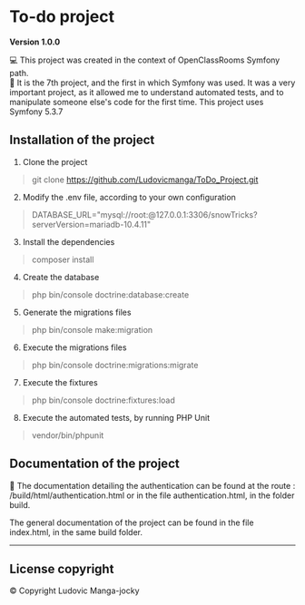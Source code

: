 # To-do project

**Version 1.0.0** 

:computer: This project was created in the context of OpenClassRooms Symfony path. </br>
:briefcase: It is the 7th project, and the first in which Symfony was used. 
It was a very important project, as it allowed me to understand automated tests, and to manipulate someone else's code for the first time.
This project uses Symfony 5.3.7

## Installation of the project

1.  Clone the project
> git clone https://github.com/Ludovicmanga/ToDo_Project.git

2.  Modify the .env file, according to your own configuration
> DATABASE_URL="mysql://root:@127.0.0.1:3306/snowTricks?serverVersion=mariadb-10.4.11"

3.  Install the dependencies 
> composer install

4.  Create the database
> php bin/console doctrine:database:create

5.  Generate the migrations files 
> php bin/console make:migration

6.  Execute the migrations files
> php bin/console doctrine:migrations:migrate

7.  Execute the fixtures
> php bin/console doctrine:fixtures:load

8.  Execute the automated tests, by running PHP Unit
> vendor/bin/phpunit

## Documentation of the project

:closed_book: The documentation detailing the authentication can be found at the route : /build/html/authentication.html or in the file authentication.html, in the folder build.

The general documentation of the project can be found in the file index.html, in the same build folder.

--- 

## License  copyright 
:copyright: Copyright Ludovic Manga-jocky 